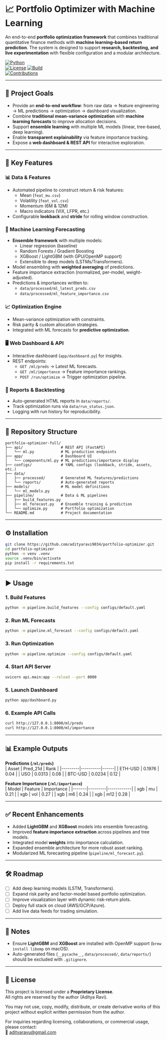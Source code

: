 # 📈 Portfolio Optimizer with Machine Learning  

An end-to-end **portfolio optimization framework** that combines traditional quantitative finance methods with **machine learning–based return prediction**. The system is designed to support **research, backtesting, and live experimentation** with flexible configuration and a modular architecture.  

[![Python](https://img.shields.io/badge/python-3.12-blue.svg)](https://www.python.org/downloads/release/python-312/)  
[![License](https://img.shields.io/badge/license-Proprietary-red.svg)]() 
[![Build](https://img.shields.io/badge/build-passing-brightgreen.svg)]()  
[![Contributions](https://img.shields.io/badge/contributions-welcome-orange.svg)]()  

---

## 🚀 Project Goals  
- Provide an **end-to-end workflow**: from raw data → feature engineering → ML predictions → optimization → dashboard visualization.  
- Combine **traditional mean-variance optimization** with **machine learning forecasts** to improve allocation decisions.  
- Support **ensemble learning** with multiple ML models (linear, tree-based, deep learning).  
- Enable **transparent explainability** via feature importance tracking.  
- Expose a **web dashboard & REST API** for interactive exploration.  

---

## 🔧 Key Features  

### 📊 Data & Features  
- Automated pipeline to construct return & risk features:  
  - Mean (`feat_mu.csv`)  
  - Volatility (`feat_vol.csv`)  
  - Momentum (6M & 12M)  
  - Macro indicators (VIX, LFPR, etc.)  
- Configurable **lookback** and **stride** for rolling window construction.  

### 🤖 Machine Learning Forecasting  
- **Ensemble framework** with multiple models:  
  - Linear regression (baseline)  
  - Random Forests / Gradient Boosting  
  - XGBoost / LightGBM (with GPU/OpenMP support)  
  - Extensible to deep models (LSTMs/Transformers).  
- Model ensembling with **weighted averaging** of predictions.  
- Feature importance extraction (normalized, per-model, weight-adjusted).  
- Predictions & importances written to:  
  - `data/processed/ml_latest_preds.csv`  
  - `data/processed/ml_feature_importance.csv`  

### 📈 Optimization Engine  
- Mean-variance optimization with constraints.  
- Risk parity & custom allocation strategies.  
- Integrated with ML forecasts for **predictive optimization**.  

### 🖥️ Web Dashboard & API  
- Interactive dashboard (`app/dashboard.py`) for insights.  
- REST endpoints:  
  - `GET /ml/preds` → Latest ML forecasts.  
  - `GET /ml/importance` → Feature importance rankings.  
  - `POST /run/optimize` → Trigger optimization pipeline.  

### 📑 Reports & Backtesting  
- Auto-generated HTML reports in `data/reports/`.  
- Track optimization runs via `data/run_status.json`.  
- Logging with run history for reproducibility.  

---

## 📂 Repository Structure  

```
portfolio-optimizer-full/
├── api/                 # REST API (FastAPI)
│   └── ml.py            # ML prediction endpoints
├── app/                 # Dashboard UI
│   └── components/ml.py # ML predictions/importance display
├── configs/             # YAML configs (lookback, stride, assets, etc.)
├── data/                
│   ├── processed/       # Generated ML features/predictions
│   └── reports/         # Auto-generated reports
├── models/              # ML model definitions
│   └── ml_models.py
├── pipeline/            # Data & ML pipelines
│   ├── build_features.py
│   ├── ml_forecast.py   # Ensemble training & prediction
│   └── optimize.py      # Portfolio optimization
└── README.md            # Project documentation
```

---

## ⚙️ Installation  

```bash
git clone https://github.com/adityaravi9034/portfolio-optimizer.git
cd portfolio-optimizer
python -m venv .venv
source .venv/bin/activate
pip install -r requirements.txt
```

---

## ▶️ Usage  

### 1. Build Features  
```bash
python -m pipeline.build_features --config configs/default.yaml
```

### 2. Run ML Forecasts  
```bash
python -m pipeline.ml_forecast --config configs/default.yaml
```

### 3. Run Optimization  
```bash
python -m pipeline.optimize --config configs/default.yaml
```

### 4. Start API Server  
```bash
uvicorn api.main:app --reload --port 8000
```

### 5. Launch Dashboard  
```bash
python app/dashboard.py
```

### 6. Example API Calls  
```bash
curl http://127.0.0.1:8000/ml/preds
curl http://127.0.0.1:8000/ml/importance
```

---

## 📊 Example Outputs  

**Predictions (`/ml/preds`)**  
| Asset   | Pred_21d | Rank |
|---------|----------|------|
| ETH-USD | 0.1976   | 0.04 |
| USO     | 0.0313   | 0.08 |
| BTC-USD | 0.0234   | 0.12 |

**Feature Importance (`/ml/importance`)**  
| Model | Feature | Importance |
|-------|---------|------------|
| xgb   | mu      | 0.21       |
| xgb   | vol     | 0.27       |
| xgb   | m6      | 0.24       |
| xgb   | m12     | 0.28       |

---

## ✅ Recent Enhancements  
- Added **LightGBM** and **XGBoost** models into ensemble forecasting.  
- Improved **feature importance extraction** across pipelines and tree models.  
- Integrated model **weights** into importance calculation.  
- Expanded ensemble architecture for more robust asset ranking.  
- Modularized ML forecasting pipeline (`pipeline/ml_forecast.py`).  

---

## 🛠️ Roadmap  
- [ ] Add deep learning models (LSTM, Transformers).  
- [ ] Expand risk parity and factor-model based portfolio optimization.  
- [ ] Improve visualization layer with dynamic risk-return plots.  
- [ ] Deploy full stack on cloud (AWS/GCP/Azure).  
- [ ] Add live data feeds for trading simulation.  

---

## 📌 Notes  
- Ensure **LightGBM** and **XGBoost** are installed with OpenMP support (`brew install libomp` on macOS).  
- Auto-generated files (`__pycache__`, `data/processed/`, `data/reports/`) should be excluded with `.gitignore`.  

---

## 📜 License  

This project is licensed under a **Proprietary License**.  
All rights are reserved by the author (Aditya Ravi).  

You may not use, copy, modify, distribute, or create derivative works of this project without explicit written permission from the author.  

For inquiries regarding licensing, collaborations, or commercial usage, please contact:  
📧 adityaravu@gmail.com  
